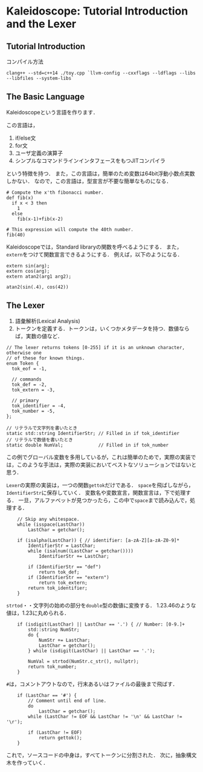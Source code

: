 # Kaleidoscope: Tutorial Introduction and the Lexer

## Tutorial Introduction

コンパイル方法

```
clang++ --std=c++14 ./toy.cpp `llvm-config --cxxflags --ldflags --libs --libfiles --system-libs`
```

## The Basic Language
Kaleidoscopeという言語を作ります．

この言語は，

1. if/else文
2. for文
3. ユーザ定義の演算子
4. シンプルなコマンドラインインタフェースをもつJITコンパイラ

という特徴を持つ．
また，この言語は，簡単のため変数は64bit浮動小数点実数しかない．
なので，この言語は，型宣言が不要な簡単なものになる．

```
# Compute the x'th fibonacci number.
def fib(x)
  if x < 3 then
    1
  else
    fib(x-1)+fib(x-2)

# This expression will compute the 40th number.
fib(40)
```

Kaleidoscopeでは，Standard libraryの関数を呼べるようにする．
また，`extern`をつけて関数宣言できるようにする．
例えば，以下のようになる．

```
extern sin(arg);
extern cos(arg);
extern atan2(arg1 arg2);

atan2(sin(.4), cos(42))
```

## The Lexer

1. 語彙解析(Lexical Analysis)
1. トークンを定義する．トークンは，いくつかメタデータを持つ．数値ならば，実数の値など．

```
// The lexer returns tokens [0-255] if it is an unknown character, otherwise one
// of these for known things.
enum Token {
  tok_eof = -1,

  // commands
  tok_def = -2,
  tok_extern = -3,

  // primary
  tok_identifier = -4,
  tok_number = -5,
};

// リテラルで文字列を書いたとき
static std::string IdentifierStr; // Filled in if tok_identifier
// リテラルで数値を書いたとき
static double NumVal;             // Filled in if tok_number
```

この例でグローバル変数を多用しているが，これは簡単のためで，実際の実装では，このような手法は，実際の実装においてベストなソリューションではないと思う．

`Lexer`の実際の実装は，一つの関数`gettok`だけである．
`space`を飛ばしながら，`IdentifierStr`に保存していく．
変数名や変数宣言，関数宣言は，下で処理する．
一旦，アルファベットが見つかったら，この中で`space`まで読み込んで，処理する．

```
    // Skip any whitespace.
    while (isspace(LastChar))
        LastChar = getchar();

    if (isalpha(LastChar)) { // identifier: [a-zA-Z][a-zA-Z0-9]*
        IdentifierStr = LastChar;
        while (isalnum((LastChar = getchar())))
            IdentifierStr += LastChar;

        if (IdentifierStr == "def")
            return tok_def;
        if (IdentifierStr == "extern")
            return tok_extern;
        return tok_identifier;
    }
```

`strtod`・・文字列の始めの部分を`double`型の数値に変換する．
1.23.46のような値は，1.23に丸められる．

```
    if (isdigit(LastChar) || LastChar == '.') { // Number: [0-9.]+
        std::string NumStr;
        do {
            NumStr += LastChar;
            LastChar = getchar();
        } while (isdigit(LastChar) || LastChar == '.');

        NumVal = strtod(NumStr.c_str(), nullptr);
        return tok_number;
    }
```

`#`は，コメントアウトなので，行末あるいはファイルの最後まで飛ばす．

```
    if (LastChar == '#') {
        // Comment until end of line.
        do
            LastChar = getchar();
        while (LastChar != EOF && LastChar != '\n' && LastChar != '\r');

        if (LastChar != EOF)
            return gettok();
    }
```

これで，ソースコードの中身は，すべてトークンに分割された．
次に，抽象構文木を作っていく．